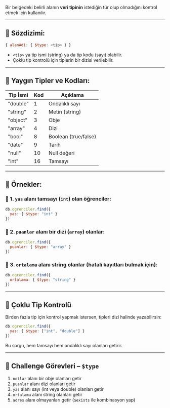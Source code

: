 
Bir belgedeki belirli alanın **veri tipinin** istediğin tür olup olmadığını kontrol etmek için kullanılır.

---

## 🔹 Sözdizimi:

```js
{ alanAdi: { $type: <tip> } }
```

- `<tip>` ya tip ismi (string) ya da tip kodu (sayı) olabilir.
- Çoklu tip kontrolü için tiplerin bir dizisi verilebilir.

---

## 🔢 Yaygın Tipler ve Kodları:

|Tip İsmi|Kod|Açıklama|
|---|---|---|
|"double"|1|Ondalıklı sayı|
|"string"|2|Metin (string)|
|"object"|3|Obje|
|"array"|4|Dizi|
|"bool"|8|Boolean (true/false)|
|"date"|9|Tarih|
|"null"|10|Null değeri|
|"int"|16|Tamsayı|

---

## 🧪 Örnekler:

### 🎯 1. `yas` alanı tamsayı (`int`) olan öğrenciler:

```js
db.ogrenciler.find({
  yas: { $type: "int" }
})
```

### 🎯 2. `puanlar` alanı bir dizi (`array`) olanlar:

```js
db.ogrenciler.find({
  puanlar: { $type: "array" }
})
```

### 🎯 3. `ortalama` alanı string olanlar (hatalı kayıtları bulmak için):

```js
db.ogrenciler.find({
  ortalama: { $type: "string" }
})
```

---

## 🔄 Çoklu Tip Kontrolü

Birden fazla tip için kontrol yapmak istersen, tipleri dizi halinde yazabilirsin:

```js
db.ogrenciler.find({
  yas: { $type: ["int", "double"] }
})
```

Bu sorgu, hem tamsayı hem ondalıklı sayı olanları getirir.

---

## 🎯 Challenge Görevleri – `$type`

1. `notlar` alanı bir obje olanları getir
2. `puanlar` alanı dizi olanları getir
3. `yas` alanı sayı (int veya double) olanları getir
4. `ortalama` alanı string olanları getir
5. `adres` alanı olmayanları getir (`$exists` ile kombinasyon yap)
